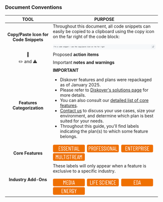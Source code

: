 ### Document Conventions

| TOOL | PURPOSE |
| :---: | --- |
| **Copy/Paste Icon for Code Snippets** | Throughout this document, all code snippets can easily be copied to a clipboard using the copy icon on the far right of the code block:<br><br><img src="images/code_snippet.png" width=""> |
| 🔴 | Proposed **action items** |
| ✏️ and ⚠️ | Important **notes and warnings** |
| **Features Categorization** | **IMPORTANT**<br><ul><li>Diskover features and plans were repackaged as of January 2025.</li><li>Please refer to [Diskover's solutions page](https://diskoverdata.com/solutions/) for more details.</li><li>You can also consult our [detailed list of core features](https://diskoverdata.com/platform/features/).</li><li>[Contact us](https://diskoverdata.com/contact/) to discuss your use cases, size your environment, and determine which plan is best suited for your needs.</li><li>Throughout this guide, you'll find labels indicating the plan(s) to which some feature belongs.</li></ul> |
| **Core Features** | <img src="images/button_edition_essential.png" width="105">&nbsp;&nbsp;<img src="images/button_edition_professional.png" width="105">&nbsp;&nbsp;<img src="images/button_edition_enterprise.png" width="105">&nbsp;&nbsp;<img src="images/button_edition_multistream.png" width="105"> |
| **Industry Add-Ons** | These labels will only appear when a feature is exclusive to a specific industry.<br><br><img src="images/button_edition_media.png" width="105">&nbsp;&nbsp;<img src="images/button_edition_life_science.png" width="105">&nbsp;&nbsp;<img src="images/button_edition_eda.png" width="105">&nbsp;&nbsp;<img src="images/button_edition_energy.png" width="105"> |
